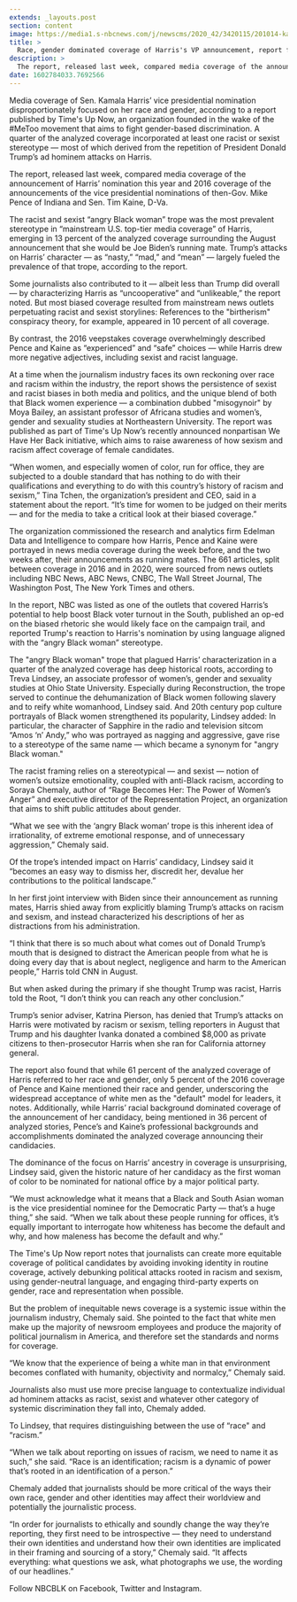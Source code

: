 ```yaml
--- 
extends: _layouts.post 
section: content 
image: https://media1.s-nbcnews.com/j/newscms/2020_42/3420115/201014-kamala-harris-jm-1140_9c39e21856c5c7671ef4d3075c31a363.nbcnews-fp-1200-630.jpg 
title: > 
  Race, gender dominated coverage of Harris's VP announcement, report finds 
description: > 
  The report, released last week, compared media coverage of the announcement of Harris’ nomination this year and 2016 coverage of the announcements of the vice presidential nominations of then-Gov.Trump’s attacks on Harris’ character — as “nasty,” “mad,” and “mean” — largely fueled the prevalence of that trope, according to the report.Some journalists also contributed to it — albeit less than Trump did overall — by characterizing Harris as “uncooperative” and “unlikeable,” the report noted.Especially during Reconstruction, the trope served to continue the dehumanization of Black women following slavery and to reify white womanhood, Lindsey said.Journalists also must use more precise language to contextualize individual ad hominem attacks as racist, sexist and whatever other category of systemic discrimination they fall into, Chemaly added. 
date: 1602784033.7692566 
--- 
```

Media coverage of Sen. Kamala Harris’ vice presidential nomination disproportionately focused on her race and gender, according to a report published by Time's Up Now, an organization founded in the wake of the #MeToo movement that aims to fight gender-based discrimination. A quarter of the analyzed coverage incorporated at least one racist or sexist stereotype — most of which derived from the repetition of President Donald Trump’s ad hominem attacks on Harris.

The report, released last week, compared media coverage of the announcement of Harris’ nomination this year and 2016 coverage of the announcements of the vice presidential nominations of then-Gov. Mike Pence of Indiana and Sen. Tim Kaine, D-Va.

The racist and sexist “angry Black woman” trope was the most prevalent stereotype in “mainstream U.S. top-tier media coverage” of Harris, emerging in 13 percent of the analyzed coverage surrounding the August announcement that she would be Joe Biden’s running mate. Trump’s attacks on Harris’ character — as “nasty,” “mad,” and “mean” — largely fueled the prevalence of that trope, according to the report.

Some journalists also contributed to it — albeit less than Trump did overall — by characterizing Harris as “uncooperative” and “unlikeable,” the report noted. But most biased coverage resulted from mainstream news outlets perpetuating racist and sexist storylines: References to the "birtherism" conspiracy theory, for example, appeared in 10 percent of all coverage.

By contrast, the 2016 veepstakes coverage overwhelmingly described Pence and Kaine as “experienced” and “safe” choices — while Harris drew more negative adjectives, including sexist and racist language.

At a time when the journalism industry faces its own reckoning over race and racism within the industry, the report shows the persistence of sexist and racist biases in both media and politics, and the unique blend of both that Black women experience — a combination dubbed "misogynoir" by Moya Bailey, an assistant professor of Africana studies and women’s, gender and sexuality studies at Northeastern University. The report was published as part of Time's Up Now’s recently announced nonpartisan We Have Her Back initiative, which aims to raise awareness of how sexism and racism affect coverage of female candidates.

“When women, and especially women of color, run for office, they are subjected to a double standard that has nothing to do with their qualifications and everything to do with this country’s history of racism and sexism,” Tina Tchen, the organization’s president and CEO, said in a statement about the report. “It’s time for women to be judged on their merits — and for the media to take a critical look at their biased coverage.”

The organization commissioned the research and analytics firm Edelman Data and Intelligence to compare how Harris, Pence and Kaine were portrayed in news media coverage during the week before, and the two weeks after, their announcements as running mates. The 661 articles, split between coverage in 2016 and in 2020, were sourced from news outlets including NBC News, ABC News, CNBC, The Wall Street Journal, The Washington Post, The New York Times and others.

In the report, NBC was listed as one of the outlets that covered Harris’s potential to help boost Black voter turnout in the South, published an op-ed on the biased rhetoric she would likely face on the campaign trail, and reported Trump's reaction to Harris's nomination by using language aligned with the “angry Black woman” stereotype.

The "angry Black woman" trope that plagued Harris’ characterization in a quarter of the analyzed coverage has deep historical roots, according to Treva Lindsey, an associate professor of women’s, gender and sexuality studies at Ohio State University. Especially during Reconstruction, the trope served to continue the dehumanization of Black women following slavery and to reify white womanhood, Lindsey said. And 20th century pop culture portrayals of Black women strengthened its popularity, Lindsey added: In particular, the character of Sapphire in the radio and television sitcom “Amos ‘n’ Andy,” who was portrayed as nagging and aggressive, gave rise to a stereotype of the same name — which became a synonym for "angry Black woman."

The racist framing relies on a stereotypical — and sexist — notion of women’s outsize emotionality, coupled with anti-Black racism, according to Soraya Chemaly, author of “Rage Becomes Her: The Power of Women’s Anger” and executive director of the Representation Project, an organization that aims to shift public attitudes about gender.

“What we see with the ‘angry Black woman’ trope is this inherent idea of irrationality, of extreme emotional response, and of unnecessary aggression,” Chemaly said.

Of the trope’s intended impact on Harris’ candidacy, Lindsey said it “becomes an easy way to dismiss her, discredit her, devalue her contributions to the political landscape.”

In her first joint interview with Biden since their announcement as running mates, Harris shied away from explicitly blaming Trump’s attacks on racism and sexism, and instead characterized his descriptions of her as distractions from his administration.

“I think that there is so much about what comes out of Donald Trump’s mouth that is designed to distract the American people from what he is doing every day that is about neglect, negligence and harm to the American people,” Harris told CNN in August.

But when asked during the primary if she thought Trump was racist, Harris told the Root, “I don’t think you can reach any other conclusion.”

Trump’s senior adviser, Katrina Pierson, has denied that Trump’s attacks on Harris were motivated by racism or sexism, telling reporters in August that Trump and his daughter Ivanka donated a combined $8,000 as private citizens to then-prosecutor Harris when she ran for California attorney general.

The report also found that while 61 percent of the analyzed coverage of Harris referred to her race and gender, only 5 percent of the 2016 coverage of Pence and Kaine mentioned their race and gender, underscoring the widespread acceptance of white men as the "default" model for leaders, it notes. Additionally, while Harris’ racial background dominated coverage of the announcement of her candidacy, being mentioned in 36 percent of analyzed stories, Pence’s and Kaine’s professional backgrounds and accomplishments dominated the analyzed coverage announcing their candidacies.

The dominance of the focus on Harris’ ancestry in coverage is unsurprising, Lindsey said, given the historic nature of her candidacy as the first woman of color to be nominated for national office by a major political party.

“We must acknowledge what it means that a Black and South Asian woman is the vice presidential nominee for the Democratic Party — that’s a huge thing,” she said. “When we talk about these people running for offices, it’s equally important to interrogate how whiteness has become the default and why, and how maleness has become the default and why.”

The Time's Up Now report notes that journalists can create more equitable coverage of political candidates by avoiding invoking identity in routine coverage, actively debunking political attacks rooted in racism and sexism, using gender-neutral language, and engaging third-party experts on gender, race and representation when possible.

But the problem of inequitable news coverage is a systemic issue within the journalism industry, Chemaly said. She pointed to the fact that white men make up the majority of newsroom employees and produce the majority of political journalism in America, and therefore set the standards and norms for coverage.

“We know that the experience of being a white man in that environment becomes conflated with humanity, objectivity and normalcy,” Chemaly said.

Journalists also must use more precise language to contextualize individual ad hominem attacks as racist, sexist and whatever other category of systemic discrimination they fall into, Chemaly added.

To Lindsey, that requires distinguishing between the use of “race" and “racism.”

“When we talk about reporting on issues of racism, we need to name it as such,” she said. “Race is an identification; racism is a dynamic of power that’s rooted in an identification of a person.”

Chemaly added that journalists should be more critical of the ways their own race, gender and other identities may affect their worldview and potentially the journalistic process.

“In order for journalists to ethically and soundly change the way they’re reporting, they first need to be introspective — they need to understand their own identities and understand how their own identities are implicated in their framing and sourcing of a story,” Chemaly said. “It affects everything: what questions we ask, what photographs we use, the wording of our headlines.”

Follow NBCBLK on Facebook, Twitter and Instagram.